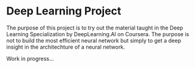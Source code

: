 # Deep Learning Project
The purpose of this project is to try out the material taught in the Deep Learning Specialization by DeepLearning.AI on Coursera. The purpose is not to build the most efficient neural network but simply to get a deep insight in the architechture of a neural network. 

Work in progress...
